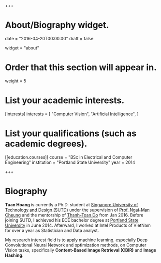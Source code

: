 +++
# About/Biography widget.

date = "2016-04-20T00:00:00"
draft = false

widget = "about"

# Order that this section will appear in.
weight = 5

# List your academic interests.
[interests]
  interests = [
    "Computer Vision",
    "Artificial Intelligence",
  ]

# List your qualifications (such as academic degrees).
[[education.courses]]
  course = "BSc in Electrical and Computer Engineering"
  institution = "Portland State University"
  year = 2014
 
+++

# Biography

<b>Tuan Hoang</b> is currently a Ph.D. student at <a href="https://www.sutd.edu.sg/">Singapore University of Technology and Design (SUTD)</a> under the supervision of <a href="https://sites.google.com/site/mancheung0407/">Prof. Ngai-Man Cheung</a> and the mentorship of <a href="https://sites.google.com/site/thanhtoando2212/home/">Thanh-Toan Do</a> from Jan 2016. Before joining SUTD, I achieved his ECE bachelor degree at [Portland State University](https://www.pdx.edu/cecs/) in June 2014. Afterward, I worked at Intel Products of VietNam for over a year as Statistician and Data analyst.

My research interest field is to apply machine learning, especially Deep Convolutional Neural Network and optimization methods, on Computer Vision tasks, specifically **Content-Based Image Retrieval (CBIR)** and **Image Hashing**.
